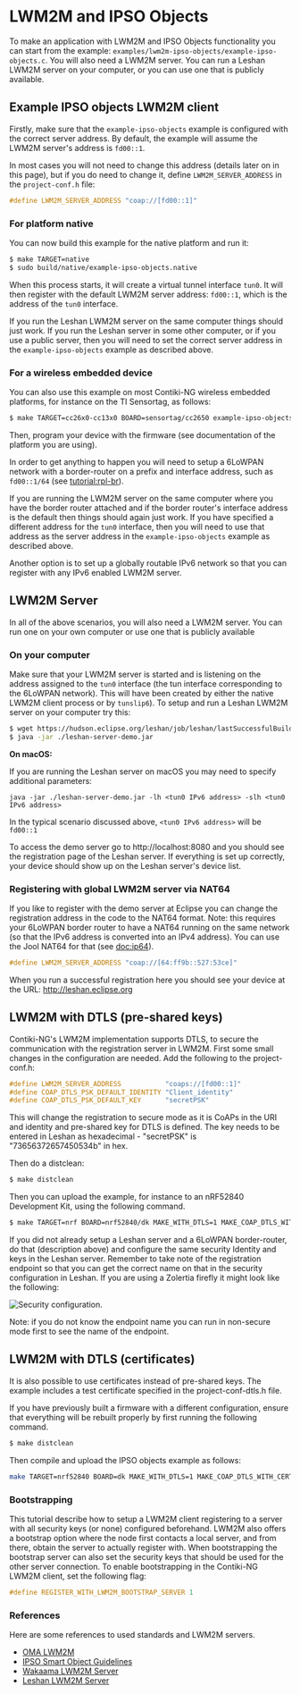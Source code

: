 # LWM2M and IPSO Objects

To make an application with LWM2M and IPSO Objects functionality you can start from the example: `examples/lwm2m-ipso-objects/example-ipso-objects.c`. You will also need a LWM2M server. You can run a Leshan LWM2M server on your computer, or you can use one that is publicly available.

## Example IPSO objects LWM2M client
Firstly, make sure that the `example-ipso-objects` example is configured with the correct server address. 
By default, the example will assume the LWM2M server's address is `fd00::1`.

In most cases you will not need to change this address (details later on in this page), but if you do need to change it, define `LWM2M_SERVER_ADDRESS` in the `project-conf.h` file:
```c
#define LWM2M_SERVER_ADDRESS "coap://[fd00::1]"
```

### For platform native
You can now build this example for the native platform and run it:
```bash
$ make TARGET=native
$ sudo build/native/example-ipso-objects.native
```

When this process starts, it will create a virtual tunnel interface `tun0`. It will then register with the default LWM2M server address: `fd00::1`, which is the address of the `tun0` interface.

If you run the Leshan LWM2M server on the same computer things should just work. If you run the Leshan server in some other computer, or if you use a public server, then you will need to set the correct server address in the `example-ipso-objects` example as described above.

### For a wireless embedded device
You can also use this example on most Contiki-NG wireless embedded platforms, for instance on the TI Sensortag, as follows:
```bash
$ make TARGET=cc26x0-cc13x0 BOARD=sensortag/cc2650 example-ipso-objects
```

Then, program your device with the firmware (see documentation of the platform you are using).

In order to get anything to happen you will need to setup a 6LoWPAN network with a border-router on a prefix and interface address, such as `fd00::1/64` (see [tutorial:rpl-br]).

If you are running the LWM2M server on the same computer where you have the border router attached and if the border router's interface address is the default then things should again just work. If you have specified a different address for the `tun0` interface, then you will need to use that address as the server address in the `example-ipso-objects` example as described above.

Another option is to set up a globally routable IPv6 network so that you can register with any IPv6 enabled LWM2M server.

## LWM2M Server
In all of the above scenarios, you will also need a LWM2M server. You can run one on your own computer or use one that is publicly available

### On your computer
Make sure that your LWM2M server is started and is listening on the address assigned to the `tun0` interface (the tun interface corresponding to the 6LoWPAN network). This will have been created by either the native LWM2M client process or by `tunslip6`). To setup and run a Leshan LWM2M server on your computer try this:
```bash
$ wget https://hudson.eclipse.org/leshan/job/leshan/lastSuccessfulBuild/artifact/leshan-server-demo.jar
$ java -jar ./leshan-server-demo.jar
```

**On macOS:**

If you are running the Leshan server on macOS you may need to specify additional parameters:

```
java -jar ./leshan-server-demo.jar -lh <tun0 IPv6 address> -slh <tun0 IPv6 address>
```
In the typical scenario discussed above, `<tun0 IPv6 address>` will be `fd00::1`

To access the demo server go to http://localhost:8080 and you should see the registration page of the Leshan server.
If everything is set up correctly, your device should show up on the Leshan server's device list.

### Registering with global LWM2M server via NAT64
If you like to register with the demo server at Eclipse you can change the registration address in the code to the NAT64 format. Note: this requires your 6LoWPAN border router to have a NAT64 running on the same network (so that the IPv6 address is converted into an IPv4 address). You can use the Jool NAT64 for that (see [doc:ip64]).

```c
#define LWM2M_SERVER_ADDRESS "coap://[64:ff9b::527:53ce]"
```

When you run a successful registration here you should see your device at the URL:
http://leshan.eclipse.org

## LWM2M with DTLS (pre-shared keys)

Contiki-NG's LWM2M implementation supports DTLS, to secure the communication with the registration server in LWM2M.
First some small changes in the configuration are needed.
Add the following to the project-conf.h:
```c
#define LWM2M_SERVER_ADDRESS           "coaps://[fd00::1]"
#define COAP_DTLS_PSK_DEFAULT_IDENTITY "Client_identity"
#define COAP_DTLS_PSK_DEFAULT_KEY      "secretPSK"
```

This will change the registration to secure mode as it is CoAPs in the URI and identity and pre-shared key for DTLS is defined. The key needs to be entered in Leshan as hexadecimal - "secretPSK" is "73656372657450534b" in hex.

Then do a distclean:
```bash
$ make distclean
```

Then you can upload the example, for instance to an nRF52840 Development Kit, using
the following command.

```bash
$ make TARGET=nrf BOARD=nrf52840/dk MAKE_WITH_DTLS=1 MAKE_COAP_DTLS_WITH_PSK=1 MAKE_COAP_DTLS_WITH_CLIENT=1 MAKE_COAP_DTLS_KEYSTORE=MAKE_COAP_DTLS_KEYSTORE_SIMPLE example-ipso-objects.upload
```

If you did not already setup a Leshan server and a 6LoWPAN border-router, do that (description above) and
configure the same security Identity and keys in the Leshan server. Remember to take note of the registration endpoint so that you can get the correct name on that in the security configuration in Leshan. If you are using a Zolertia firefly it might look like the following:

![Security configuration.](images/leshan-security.png)

Note: if you do not know the endpoint name you can run in non-secure mode first to see the name of the endpoint.

## LWM2M with DTLS (certificates)

It is also possible to use certificates instead of pre-shared keys. The example includes a test certificate specified in the project-conf-dtls.h file.

If you have previously built a firmware with a different configuration, ensure that everything will be rebuilt properly by first running the following command.
```bash
$ make distclean
```

Then compile and upload the IPSO objects example as follows:
```bash
make TARGET=nrf52840 BOARD=dk MAKE_WITH_DTLS=1 MAKE_COAP_DTLS_WITH_CERT=1 MAKE_COAP_DTLS_WITH_CLIENT=1 MAKE_COAP_DTLS_KEYSTORE=MAKE_COAP_DTLS_KEYSTORE_SIMPLE example-ipso-objects.upload
```

### Bootstrapping
This tutorial describe how to setup a LWM2M client registering to a server with all security keys (or none)
configured beforehand. LWM2M also offers a bootstrap option where the node first contacts a local server, and from there, obtain the server to actually register with. When bootstrapping the bootstrap server can also set the security keys that should be used for the other server connection.
To enable bootstrapping in the Contiki-NG LWM2M client, set the following flag:
```c
#define REGISTER_WITH_LWM2M_BOOTSTRAP_SERVER 1
```

### References
Here are some references to used standards and LWM2M servers.

* [OMA LWM2M](http://technical.openmobilealliance.org/Technical/technical-information/release-program/current-releases/oma-lightweightm2m-v1-0)
* [IPSO Smart Object Guidelines](http://www.ipso-alliance.org/smart-object-guidelines)
* [Wakaama LWM2M Server](https://github.com/eclipse/wakaama)
* [Leshan LWM2M Server](https://github.com/eclipse/leshan)

[tutorial:rpl-br]: /doc/tutorials/RPL-border-router
[doc:ip64]: /doc/getting-started/NAT64-for-Contiki-NG

